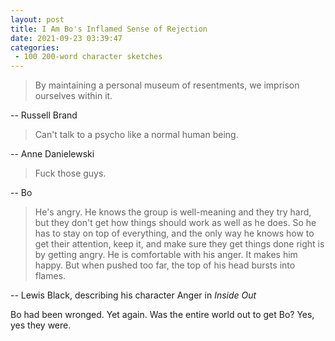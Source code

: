 ```yaml
---
layout: post
title: I Am Bo's Inflamed Sense of Rejection
date: 2021-09-23 03:39:47
categories:
 - 100 200-word character sketches
---
```


> By maintaining a personal museum of resentments, we imprison ourselves within it.

-- Russell Brand

> Can't talk to a psycho like a normal human being.

-- Anne Danielewski

> Fuck those guys.

-- Bo

> He's angry. He knows the group is well-meaning and they try hard, but they don't get how things should work as well as he does. So he has to stay on top of everything, and the only way he knows how to get their attention, keep it, and make sure they get things done right is by getting angry. He is comfortable with his anger. It makes him happy. But when pushed too far, the top of his head bursts into flames.

-- Lewis Black, describing his character Anger in _Inside Out_

Bo had been wronged. Yet again. Was the entire world out to get Bo? Yes, yes they were.
